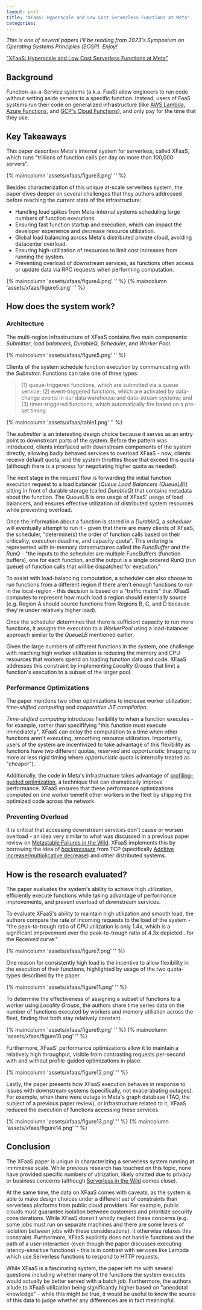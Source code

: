 ```yaml
---
layout: post
title: "XFaaS: Hyperscale and Low Cost Serverless Functions at Meta"
categories:
---
```


_This is one of several papers I'll be reading from 2023's Symposium on Operating Systems Principles (SOSP). Enjoy!_

["XFaaS: Hyperscale and Low Cost Serverless Functions at Meta"](https://www.micahlerner.com/assets/papers/xfaas.pdf)

## Background

Function-as-a-Service systems (a.k.a. FaaS) allow engineers to run code without setting aside servers to a specific function. Instead, users of FaaS systems run their code on generalized infrastructure (like [AWS Lambda](https://aws.amazon.com/lambda/), [Azure Functions](https://azure.microsoft.com/en-us/products/functions), and [GCP's Cloud Functions](https://cloud.google.com/functions)), and only pay for the time that they use.

## Key Takeaways

This paper describes Meta's internal system for serverless, called XFaaS, which runs "trillions of function calls per day on more than 100,000 servers".

{% maincolumn 'assets/xfaas/figure3.png' '' %}

Besides characterization of this unique at-scale serverless system, the paper dives deeper on several challenges that they authors addressed before reaching the current state of the infrastructure:

- Handling load spikes from Meta-internal systems scheduling large numbers of function executions.
- Ensuring fast function startup and execution, which can impact the developer experience and decrease resource utilization.
- Global load balancing across Meta's distributed private cloud, avoiding datacenter overload.
- Ensuring high-utilization of resources to limit cost increases from running the system.
- Preventing overload of downstream services, as functions often access or update data via RPC requests when performing computation.

{% maincolumn 'assets/xfaas/figure4.png' '' %}
{% maincolumn 'assets/xfaas/figure5.png' '' %}

## How does the system work?

### Architecture

The multi-region infrastructure of XFaaS contains five main components: _Submitter_, _load balancers_, _DurableQ_, _Scheduler_, and _Worker Pool_.

{% maincolumn 'assets/xfaas/figure5.png' '' %}

Clients of the system schedule function execution by communicating with the _Submitter_. Functions can take one of three types:

> (1) queue-triggered functions, which are submitted via a queue service; (2) event-triggered functions, which are activated by data-change events in our data warehouse and data-stream systems; and (3) timer-triggered functions, which automatically fire based on a pre-set timing.

{% maincolumn 'assets/xfaas/table1.png' '' %}

The _submitter_ is an interesting design choice because it serves as an entry point to downstream parts of the system. Before the pattern was introduced, clients interfaced with downstream components of the system directly, allowing badly behaved services to overload XFaaS - now, clients receive default quota, and the system throttles those that exceed this quota (although there is a process for negotiating higher quota as needed).

The next stage in the request flow is forwarding the initial function execution request to a load balancer (_Queue Load Balancers (QueueLB)_) sitting in front of durable storage (called _DurableQ_) that contains metadata about the function. The QueueLB is one usage of XFaaS' usage of load balancers, and ensures effective utilization of distributed system resources while preventing overload.

Once the information about a function is stored in a _DurableQ_, a _scheduler_ will eventually attempt to run it - given that there are many clients of XFaaS, the scheduler, "determine(s) the order of function calls based on their criticality, execution deadline, and capacity quota". This ordering is represented with in-memory datastructures called the _FuncBuffer_ and the _RunQ_ - "the inputs to the scheduler are multiple FuncBuffers (function buffers), one for each function, and the output is a single ordered RunQ (run queue) of function calls that will be dispatched for execution."

To assist with load-balancing computation, a scheduler can also choose to run functions from a different region if there aren't enough functions to run in the local-region - this decision is based on a "traffic matrix" that XFaaS computes to represent how much load a region should externally source (e.g. Region A should source functions from Regions B, C, and D because they're under relatively higher load).

Once the scheduler determines that there is sufficient capacity to run more functions, it assigns the execution to a _WorkerPool_ using a load-balancer approach similar to the _QueueLB_ mentioned earlier.

Given the large numbers of different functions in the system, one challenge with reaching high worker utilization is reducing the memory and CPU resources that workers spend on loading function data and code. XFaaS addresses this constraint by implementing _Locality Groups_ that limit a function's execution to a subset of the larger pool.

### Performance Optimizations

The paper mentions two other optimizations to increase worker utilization: _time-shifted computing_ and _cooperative JIT compilation_.

_Time-shifted computing_ introduces flexibility to when a function executes - for example, rather than specififying "this function must execute immediately", XFaaS can delay the computation to a time when other functions aren't executing, smoothing resource utilization. Importantly, users of the system are incentivized to take advantage of this flexibility as functions have two different quotas, _reserved_ and _opportunistic_ (mapping to more or less rigid timing where _opportunistic_ quota is internally treated as "cheaper").

Additionally, the code in Meta's infrastructure takes advantage of [profiling-guided optimization](https://blog.acolyer.org/2018/08/08/hhvm-jit-a-profile-guided-region-based-compiler-for-php-and-hack/), a technique that can dramatically improve performance. XFaaS ensures that these performance optimizations computed on one worker benefit other workers in the fleet by shipping the optimized code across the network.

### Preventing Overload

It is critical that accessing downstream services don't cause or worsen overload - an idea very similar to what was discussed in a previous paper review on [Metastable Failures in the Wild](https://www.micahlerner.com/2022/07/11/metastable-failures-in-the-wild.html). XFaaS implements this by borrowing the idea of [_backpressure_](https://medium.com/@jayphelps/backpressure-explained-the-flow-of-data-through-software-2350b3e77ce7) from TCP (specifically [Additive increase/multiplicative decrease](https://en.wikipedia.org/wiki/Additive_increase/multiplicative_decrease)) and other distributed systems.

## How is the research evaluated?

The paper evaluates the system's ability to achieve high utilization, efficiently execute functions while taking advantage of performance improvements, and prevent overload of downstream services.

To evaluate XFaaS's ability to maintain high utilization and smooth load, the authors compare the rate of incoming requests to the load of the system - "the peak-to-trough ratio of CPU utilization is only 1.4x, which is a significant improvement over the peak-to-trough ratio of 4.3x depicted...for the _Received_ curve."


{% maincolumn 'assets/xfaas/figure7.png' '' %}

One reason for consistently high load is the incentive to allow flexibility in the execution of their functions, highlighted by usage of the two quota-types described by the paper.

{% maincolumn 'assets/xfaas/figure11.png' '' %}

To determine the effectiveness of assigning a subset of functions to a worker using _Locality Groups_, the authors share time series data on the number of functions executed by workers and memory utiliation across the fleet, finding that both stay relatively constant.


{% maincolumn 'assets/xfaas/figure9.png' '' %}
{% maincolumn 'assets/xfaas/figure10.png' '' %}

Furthermore, XFaaS' performance optimizations allow it to maintain a relatively high throughput, visible from contrasting requests per-second with and without profile-guided optimizations in place.

{% maincolumn 'assets/xfaas/figure12.png' '' %}

Lastly, the paper presents how XFaaS execution behaves in response to issues with downstream systems (specifically, not exacerabating outages). For example, when there were outage in Meta's graph database (TAO, the subject of a previous paper review), or infrastructure related to it, XFaaS reduced the execution of functions accessing these services.

{% maincolumn 'assets/xfaas/figure13.png' '' %}
{% maincolumn 'assets/xfaas/figure14.png' '' %}

## Conclusion

The XFaaS paper is unique in characterizing a serverless system running at immmense scale. While previous research has touched on this topic, none have provided specific numbers of utilization, likely omitted due to privacy or business concerns (although [Serverless in the Wild](https://www.usenix.org/conference/atc20/presentation/shahrad) comes close).

At the same time, the data on XFaaS comes with caveats, as the system is able to make design choices under a different set of constraints than serverless platforms from public cloud providers. For example, public clouds must guarantee isolation between customers and prioritize security considerations. While XFaaS doesn't wholly neglect these concerns (e.g. some jobs must run on separate machines and there are some levels of isolation between jobs with these considerations), it otherwise relaxes this constraint. Furthermore, XFaaS explicitly does not handle functions and the path of a user-interaction (even though the paper discusses executing latency-sensitive functions) - this is in contrast with services like Lambda which use Serverless functions to respond to HTTP requests.

While XFaaS is a fascinating system, the paper left me with several questions including whether many of the functions the system executes would actually be better served with a batch job. Furthermore, the authors allude to XFaaS utilization being significantly higher based on "anecdotal knowledge" - while this might be true, it would be useful to know the source of this data to judge whether any differences are in fact meaningful.